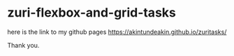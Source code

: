 # zuri-flexbox-and-grid-tasks
here is the link to my github pages https://akintundeakin.github.io/zuritasks/

Thank you.
